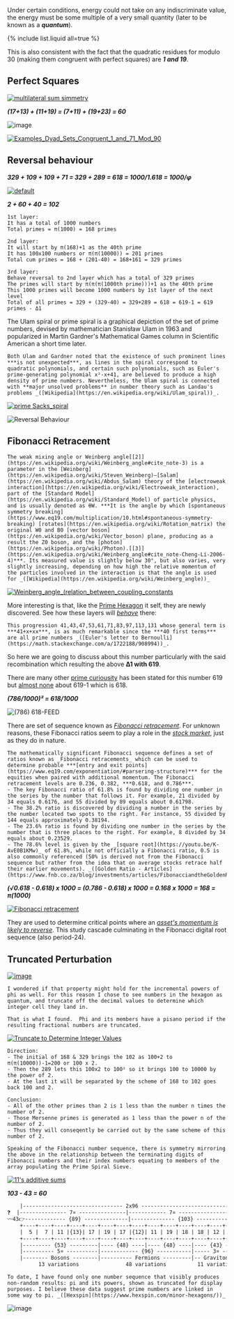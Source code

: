 Under certain conditions, energy could not take on any indiscriminate value, the energy must be some multiple of a very small quantity (later to be known as a ***quantum***).

{% include list.liquid all=true %}

This is also consistent with the fact that the quadratic residues for modulo 30 (making them congruent with perfect squares) are ***1 and 19***.

## Perfect Squares

[![multilateral sum simmetry](https://user-images.githubusercontent.com/8466209/281736420-005a17ae-f8d5-49ab-9331-c0d7dbec6a04.png)](https://www.primesdemystified.com/First1000Primes.html)

***(17+13) + (11+19) = (7+11) + (19+23) = 60***

![image](https://github.com/eq19/maps/assets/8466209/20c2da3f-03ef-43f2-ab18-a4ac8ec4e8aa)

[![Examples_Dyad_Sets_Congruent_1_and_71_Mod_90](https://github.com/eq19/maps/assets/8466209/40a7de06-79f3-4cf0-86f8-bf497bd0ca72)](https://www.primesdemystified.com/Factorization.html)

## Reversal behaviour

***329 + 109 + 109 + 71 = 329 + 289 = 618 = 1000/1.618 = 1000/φ***

[![default](https://user-images.githubusercontent.com/8466209/195963923-0796217c-7a87-4b2d-ba93-f47465304c03.png)](https://www.nausetschools.org/cms/lib/MA02212418/Centricity/Domain/204/Linkage%20Map%20Worksheet%20Genetics%202017.pdf)

***2 + 60 + 40 = 102***

```liquid
1st layer:
It has a total of 1000 numbers
Total primes = π(1000) = 168 primes

2nd layer:
It will start by π(168)+1 as the 40th prime
It has 100x100 numbers or π(π(10000)) = 201 primes
Total cum primes = 168 + (201-40) = 168+161 = 329 primes

3rd layer:
Behave reversal to 2nd layer which has a total of 329 primes
The primes will start by π(π(π(1000th prime)))+1 as the 40th prime
This 1000 primes will become 1000 numbers by 1st layer of the next level
Total of all primes = 329 + (329-40) = 329+289 = 618 = 619-1 = 619 primes - Δ1 
```

The Ulam spiral or prime spiral is a graphical depiction of the set of prime numbers, devised by mathematician Stanisław Ulam in 1963 and popularized in Martin Gardner's Mathematical Games column in Scientific American a short time later.

```note
Both Ulam and Gardner noted that the existence of such prominent lines ***is not unexpected***, as lines in the spiral correspond to quadratic polynomials, and certain such polynomials, such as Euler's prime-generating polynomial x²-x+41, are believed to produce a high density of prime numbers. Nevertheless, the Ulam spiral is connected with **major unsolved problems** in number theory such as Landau's problems _([Wikipedia](https://en.wikipedia.org/wiki/Ulam_spiral))_.
```

[![prime Sacks_spiral](https://user-images.githubusercontent.com/8466209/239603086-7f96ebd2-fbe2-4eac-9e25-5c15fce73376.png)](https://upload.wikimedia.org/wikipedia/commons/thumb/f/fc/Sacks_spiral.svg/120px-Sacks_spiral.svg.png)

![Reversal Behaviour](https://user-images.githubusercontent.com/36441664/74591945-2b75cb80-504f-11ea-85dd-14d0a803ee6b.png)

## Fibonacci Retracement

```note
The weak mixing angle or Weinberg angle[[2]](https://en.wikipedia.org/wiki/Weinberg_angle#cite_note-3) is a parameter in the [Weinberg](https://en.wikipedia.org/wiki/Steven_Weinberg)–[Salam](https://en.wikipedia.org/wiki/Abdus_Salam) theory of the [electroweak interaction](https://en.wikipedia.org/wiki/Electroweak_interaction), part of the [Standard Model](https://en.wikipedia.org/wiki/Standard_Model) of particle physics, and is usually denoted as θW. ***It is the angle by which [spontaneous symmetry breaking](https://www.eq19.com/multiplication/10.html#spontaneous-symmetry-breaking) [rotates](https://en.wikipedia.org/wiki/Rotation_matrix) the original W0 and B0 [vector boson](https://en.wikipedia.org/wiki/Vector_boson) plane, producing as a result the Z0 boson, and the [photon](https://en.wikipedia.org/wiki/Photon).[[3]](https://en.wikipedia.org/wiki/Weinberg_angle#cite_note-Cheng-Li-2006-4)***. Its measured value is slightly below 30°, but also varies, very slightly increasing, depending on how high the relative momentum of the particles involved in the interaction is that the angle is used for _([Wikipedia](https://en.wikipedia.org/wiki/Weinberg_angle))_
```

[![Weinberg_angle_(relation_between_coupling_constants](https://github.com/eq19/maps/assets/8466209/68891c53-4043-4089-b9f9-e660e47ef63a)](https://en.wikipedia.org/wiki/Weinberg_angle)

More interesting is that, like the [Prime Hexagon](https://www.hexspin.com/) it self, they are newly discovered. See how these layers will _[behave](https://gist.github.com/eq19/e9832026b5b78f694e4ad22c3eb6c3ef#residual-objects)_ there:

```note
This progression 41,43,47,53,61,71,83,97,113,131 whose general term is ***41+x+xx***, is as much remarkable since the ***40 first terms*** are all prime numbers _([Euler's letter to Bernoulli](https://math.stackexchange.com/a/1722188/908994))_.
```

So here we are going to discuss about this number particularly with the said recombination which resulting the above **Δ1 with 619**.

There are many other [prime curiousity](https://primes.utm.edu/curios/page.php?short=619) has been stated for this number 619 but [almost none](https://primes.utm.edu/curios/page.php?short=618) about 619-1 which is 618.

***(786/1000)² = 618/1000***

![(786) 618-FEED](https://github.com/eq19/maps/assets/8466209/112ca4f3-983f-4ec4-b4ec-c75e9b4addae)

There are set of sequence known as _[Fibonacci retracement](https://www.investopedia.com/ask/answers/05/fibonacciretracement.asp#:~:text=The%20key%20Fibonacci%20ratio%20of,two%20spots%20to%20the%20right.)_. For unknown reasons, these Fibonacci ratios seem to play a role in the _[stock market](https://www.eq19.com/exponentiation/#hexagonal-patterns)_, just as they do in nature. 

```note
The mathematically significant Fibonacci sequence defines a set of ratios known as _Fibonacci retracements_ which can be used to determine probable ***[entry and exit points](https://www.eq19.com/exponentiation/#parsering-structure)*** for the equities when paired with additional momentum. The Fibonacci retracement levels are 0.236, 0.382, ***0.618, and 0.786***.
- The key Fibonacci ratio of 61.8% is found by dividing one number in the series by the number that follows it. For example, 21 divided by 34 equals 0.6176, and 55 divided by 89 equals about 0.61798.
- The 38.2% ratio is discovered by dividing a number in the series by the number located two spots to the right. For instance, 55 divided by 144 equals approximately 0.38194.
- The 23.6% ratio is found by dividing one number in the series by the number that is three places to the right. For example, 8 divided by 34 equals about 0.23529.
- The 78.6% level is given by the _[square root](https://youtu.be/K-AvE0B1KMw)_ of 61.8%, while not officially a Fibonacci ratio, 0.5 is also commonly referenced (50% is derived not from the Fibonacci sequence but rather from the idea that on average stocks retrace half their earlier movements). _([Golden Ratio - Articles](https://www.fnb.co.za/blog/investments/articles/FibonacciandtheGoldenRatio/))_
```

***(√0.618 - 0.618) x 1000  = (0.786 - 0.618) x 1000 = 0.168 x 1000 = 168 = π(1000)***

[![Fibonacci retracement](https://user-images.githubusercontent.com/36441664/277129518-a7bfc713-40f5-47a5-9a1d-37c3e3fde1ff.png)](https://www.investopedia.com/ask/answers/05/fibonacciretracement.asp#:~:text=The%20key%20Fibonacci%20ratio%20of,two%20spots%20)

They are used to determine critical points where an _[asset's momentum is likely to reverse](https://www.eq19.com/identition/#the-powers-of-10)_. This study cascade culminating in the Fibonacci digital root sequence (also period-24). 

## Truncated Perturbation

[![image](https://user-images.githubusercontent.com/8466209/219260933-4331d79b-5815-4566-82e3-1a485bb2c61f.png)](https://primesdemystified.com/#deepsymmetries)

```note
I wondered if that property might hold for the incremental powers of phi as well. For this reason I chose to see numbers in the hexagon as quantum, and truncate off the decimal values to determine which integer cell they land in.
```

```
That is what I found.  Phi and its members have a pisano period if the resulting fractional numbers are truncated.
```

[![Truncate to Determine Integer Values](https://user-images.githubusercontent.com/8466209/229198281-8dbd72fb-cd0b-46c3-8a2c-ddc66107333e.png)](https://www.hexspin.com/phi-not-pi-and-why-i-truncate-to-determine-integer-values/)

```liquid
Direction:
- The initial of 168 & 329 brings the 102 as 100+2 to π(π(10000))-1=200 or 100 x 2.
- Then the 289 lets this 100x2 to 100² so it brings 100 to 10000 by the power of 2.
- At the last it will be separated by the scheme of 168 to 102 goes back 100 and 2.
 
Conclusion:
- All of the other primes than 2 is 1 less than the number n times the number of 2. 
- Those Mersenne primes is generated as 1 less than the power n of the number of 2. 
- Thus they will conseqently be carried out by the same scheme of this number of 2.
```

```note
Speaking of the Fibonacci number sequence, there is symmetry mirroring the above in the relationship between the terminating digits of Fibonacci numbers and their index numbers equating to members of the array populating the Prime Spiral Sieve.
```

[![11's additive sums](https://user-images.githubusercontent.com/8466209/221473004-867a1b50-f91f-470d-9922-e5e4f543a590.png)](https://primesdemystified.com/#deepsymmetries)

***103 - 43 = 60***

```txt
    |-------------------------------- 2x96 -------------------------------|
❓  |--------------- 7¤ ---------------|------------ 7¤ ------------------|
〰️43👉------------- {89} --------------|-------------- {103} -------------|
    +----+----+----+----+----+----+----+----+----+----+----+----+----+----+
    |  5 |  7 | 11 |{13}| 17 | 19 | 17 |{12}| 11 | 19 | 18 | 18 | 12 | 13 |
    +----+----+----+----+----+----+----+----+----+----+----+----+----+----+
    |--------- {53} ---------|---- {48} ----|---- {48} ----|---- {43} ----👉89〰️
    |---------- 5¤ ----------|------------ {96} -----------|----- 3¤ -----|   ❓
    |-------- Bosons --------|---------- Fermions ---------|-- Gravitons--|
          13 variations               48 variations          11 variations 
```

```note
To date, I have found only one number sequence that visibly produces non-random results: pi and its powers, shown as truncated for display purposes. I believe these data suggest prime numbers are linked in some way to pi. _([Hexspin](https://www.hexspin.com/minor-hexagons/))_
```

![image](https://github.com/eq19/maps/assets/8466209/6f45a836-c402-4221-9127-d64b70e020ca)
